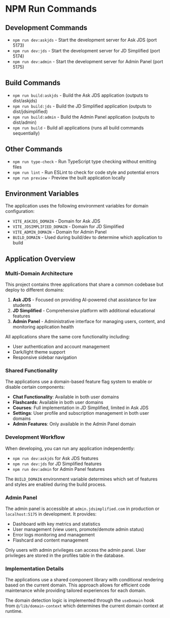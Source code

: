 # NPM Run Commands

## Development Commands

- `npm run dev:askjds` - Start the development server for Ask JDS (port 5173)
- `npm run dev:jds` - Start the development server for JD Simplified (port 5174)
- `npm run dev:admin` - Start the development server for Admin Panel (port 5175)

## Build Commands

- `npm run build:askjds` - Build the Ask JDS application (outputs to dist/askjds)
- `npm run build:jds` - Build the JD Simplified application (outputs to dist/jdsimplified)
- `npm run build:admin` - Build the Admin Panel application (outputs to dist/admin)
- `npm run build` - Build all applications (runs all build commands sequentially)

## Other Commands

- `npm run type-check` - Run TypeScript type checking without emitting files
- `npm run lint` - Run ESLint to check for code style and potential errors
- `npm run preview` - Preview the built application locally

## Environment Variables

The application uses the following environment variables for domain configuration:
- `VITE_ASKJDS_DOMAIN` - Domain for Ask JDS
- `VITE_JDSIMPLIFIED_DOMAIN` - Domain for JD Simplified
- `VITE_ADMIN_DOMAIN` - Domain for Admin Panel
- `BUILD_DOMAIN` - Used during build/dev to determine which application to build 

## Application Overview

### Multi-Domain Architecture

This project contains three applications that share a common codebase but deploy to different domains:

1. **Ask JDS** - Focused on providing AI-powered chat assistance for law students
2. **JD Simplified** - Comprehensive platform with additional educational features
3. **Admin Panel** - Administrative interface for managing users, content, and monitoring application health

All applications share the same core functionality including:
- User authentication and account management
- Dark/light theme support
- Responsive sidebar navigation

### Shared Functionality

The applications use a domain-based feature flag system to enable or disable certain components:

- **Chat Functionality**: Available in both user domains
- **Flashcards**: Available in both user domains
- **Courses**: Full implementation in JD Simplified, limited in Ask JDS
- **Settings**: User profile and subscription management in both user domains
- **Admin Features**: Only available in the Admin Panel domain

### Development Workflow

When developing, you can run any application independently:
- `npm run dev:askjds` for Ask JDS features
- `npm run dev:jds` for JD Simplified features
- `npm run dev:admin` for Admin Panel features

The `BUILD_DOMAIN` environment variable determines which set of features and styles are enabled during the build process.

### Admin Panel

The admin panel is accessible at `admin.jdsimplified.com` in production or `localhost:5175` in development. It provides:

- Dashboard with key metrics and statistics
- User management (view users, promote/demote admin status)
- Error logs monitoring and management
- Flashcard and content management

Only users with admin privileges can access the admin panel. User privileges are stored in the profiles table in the database.

### Implementation Details

The applications use a shared component library with conditional rendering based on the current domain. This approach allows for efficient code maintenance while providing tailored experiences for each domain.

The domain detection logic is implemented through the `useDomain` hook from `@/lib/domain-context` which determines the current domain context at runtime. 